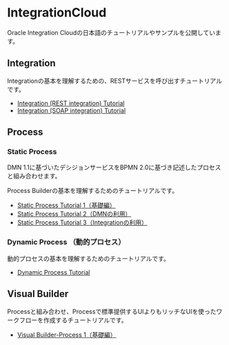 # IntegrationCloud

Oracle Integration Cloudの日本語のチュートリアルやサンプルを公開しています。

## Integration

Integrationの基本を理解するための、RESTサービスを呼び出すチュートリアルです。

- [Integration (REST integration) Tutorial](Integration-REST_Tutorial.md)
- [Integration (SOAP integration) Tutorial](Integration-SOAP_Tutorial.md)

## Process

### Static Process

DMN 1.1に基づいたデシジョンサービスをBPMN 2.0に基づき記述したプロセスと組み合わせます。

Process Builderの基本を理解するためのチュートリアルです。

- [Static Process Tutorial 1（基礎編）](StaticProcess-Tutorial1.md)
- [Static Process Tutorial 2（DMNの利用）](StaticProcess-Tutorial2.md)
- [Static Process Tutorial 3（Integrationの利用）](StaticProcess-Tutorial3.md)

### Dynamic Process （動的プロセス）

動的プロセスの基本を理解するためのチュートリアルです。

- [Dynamic Process Tutorial](DynamicProcess-Tutorial.md)

## Visual Builder

Processと組み合わせ、Processで標準提供するUIよりもリッチなUIを使ったワークフローを作成するチュートリアルです。

- [Visual Builder-Process 1（基礎編）]()
